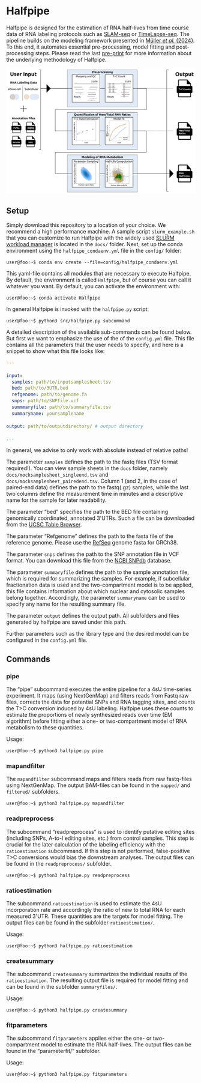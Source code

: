 # Halfpipe

Halfpipe is designed for the estimation of RNA half-lives from time course data of RNA labeling protocols such as [SLAM-seq](https://www.nature.com/articles/nmeth.4435) or [TimeLapse-seq](https://www.nature.com/articles/nmeth.4582). The pipeline builds on the modeling framework presented in [Müller *et al.* (2024)](https://doi.org/10.1371/journal.pcbi.1012059). To this end, it automates essential pre-processing, model fitting and post-processing steps. Please read the last [pre-print]() for more information about the underlying methodology of Halfpipe. 



<p align="center">
    <img src="docs/overview.png" width="950"/>
</p>

## Setup

Simply download this repository to a location of your choice. We recommend a high performance machine. A sample script `slurm_example.sh` that you can customize to run Halfpipe with the widely used [SLURM workload manager](https://slurm.schedmd.com/documentation.html) is located in the `docs/` folder. 
Next, set up the conda environment using the `halfpipe_condaenv.yml` file in the `config/` folder:

```console
user@foo:~$ conda env create --file=config/halfpipe_condaenv.yml  
```

This yaml-file contains all modules that are necessary to execute Halfpipe. By default, the environment is called `Halfpipe`, but of course you can call it whatever you want. By default, you can activate the environment with:

```console
user@foo:~$ conda activate Halfpipe  
```

In general Halfpipe is invoked with the `halfpipe.py` script:

```console
user@foo:~$ python3 src/halfpipe.py subcommand  
```

A detailed description of the available sub-commands can be found below. But first we want to emphasize the use of the 
of the `config.yml` file. This file contains all the parameters that the user needs to specify, and here is a snippet to show 
what this file looks like:

```yaml
---

input:
  samples: path/to/inputsamplesheet.tsv
  bed: path/to/3UTR.bed
  refgenome: path/to/genome.fa
  snps: path/to/SNPfile.vcf
  summmaryfile: path/to/summaryfile.tsv
  summaryname: yoursamplename

output: path/to/outputdirectory/ # output directory

...
```

In general, we advise to only work with absolute
instead of relative paths! 

The parameter `samples` defines the path to the fastq files (TSV format required!). You can view sample sheets in the `docs` folder, namely `docs/mocksamplesheet_singleend.tsv` and `docs/mocksamplesheet_pairedend.tsv`. Column 1 (and 2, in the case of paired-end data) defines the path to the fastq(.gz) samples, while the last two columns define the measurement time in minutes and a descriptive name for the sample for later readability.

The parameter “bed” specifies the path to the BED file containing genomically coordinated, annotated 3'UTRs. Such a file can be downloaded from the [UCSC Table Browser](https://genome.ucsc.edu/cgi-bin/hgTables).

The parameter “Refgenome” defines the path to the fasta file of the reference genome. Please use the [RefSeq](https://www.ncbi.nlm.nih.gov/refseq/) genome fasta for GRCh38. 

The parameter `snps` defines the path to the SNP annotation file in VCF format. You can download this file from the [NCBI SNPdb](https://www.ncbi.nlm.nih.gov/snp/) database. 

The parameter `summaryfile` defines the path to the sample annotation file, which is required for summarizing the samples. For example, if subcellular fractionation data is used and the two-compartment model is to be applied, this file contains information about which nuclear and cytosolic samples belong together. Accordingly, the parameter `summaryname` can be used to specify any name for the resulting summary file. 

The parameter `output` defines the output path. All subfolders and files generated by halfpipe are saved under this path. 

Further parameters such as the library type and the desired model can be configured in the `config.yml` file.

## Commands

### pipe

The “pipe” subcommand executes the entire pipeline for a 4sU time-series experiment. It maps (using NextGenMap) and filters reads from Fastq raw files, corrects the data for potential SNPs and RNA tagging sites, and counts the T>C conversion induced by 4sU labeling. Halfpipe uses these counts to estimate the proportions of newly synthesized reads over time (EM algorithm) before fitting either a one- or two-compartment model of RNA metabolism to these quantities.

Usage: 

```console
user@foo:~$ python3 halfpipe.py pipe  
```



### mapandfilter

The `mapandfilter` subcommand maps and filters reads from raw fastq-files using NextGenMap. The output BAM-files can be found in the `mapped/` and `filtered/` subfolders.

```console
user@foo:~$ python3 halfpipe.py mapandfilter  
```



### readpreprocess

The subcommand “readpreprocess” is used to identify putative editing sites (including SNPs, A-to-I editing sites, etc.) from control samples. This step is crucial for the later calculation of the labeling efficiency with the `ratioestimation` subcommand. If this step is not performed, false-positive T>C conversions would bias the downstream analyses. The output files can be found in the `readpreprocess/` subfolder.


```console
user@foo:~$ python3 halfpipe.py readpreprocess  
```
 
### ratioestimation

The subcommand `ratioestimation` is used to estimate the 4sU incorporation rate and accordingly the ratio of new to total RNA for each measured 3'UTR. These quantities are the targets for model fitting. The output files can be found in the subfolder `ratioestimation/`.

Usage: 

```console
user@foo:~$ python3 halfpipe.py ratioestimation  
```

### createsummary

The subcommand `createsummary` summarizes the individual results of the `ratioestimation`. The resulting output file is required for model fitting and can be found in the subfolder `summaryfiles/`.

Usage: 

```console
user@foo:~$ python3 halfpipe.py createsummary  
```

### fitparameters

The subcommand `fitparameters` applies either the one- or two-compartment model to estimate the RNA half-lives. The output files can be found in the “parameterfit/” subfolder.
 

Usage: 

```console
user@foo:~$ python3 halfpipe.py fitparameters  
```